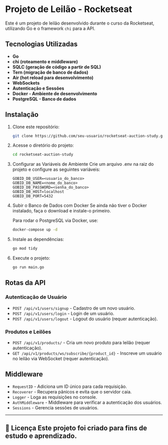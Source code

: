# Projeto de Leilão - Rocketseat

Este é um projeto de leilão desenvolvido durante o curso da Rocketseat, utilizando Go e o framework `chi` para a API.

## Tecnologias Utilizadas

- **Go**
- **chi (roteamento e middleware)**
- **SQLC (geração de código a partir de SQL)**
- **Tern (migração de banco de dados)**
- **Air (hot reload para desenvolvimento)**
- **WebSockets**
- **Autenticação e Sessões**
- **Docker - Ambiente de desenvolvimento**
- **PostgreSQL - Banco de dados**

## Instalação

1. Clone este repositório:
   ```sh
   git clone https://github.com/seu-usuario/rocketseat-auction-study.git
   ```
2. Acesse o diretório do projeto:
   ```sh
   cd rocketseat-auction-study
   ```
3. Configurar as Variáveis de Ambiente
Crie um arquivo .env na raiz do projeto e configure as seguintes variáveis:
    ```
    GOBID_DB_USER=<usuario_do_banco>
    GOBID_DB_NAME=<nome_do_banco>
    GOBID_DB_PASSWORD=<senha_do_banco>
    GOBID_DB_HOST=localhost
    GOBID_DB_PORT=5432
    ```
4. Subir o Banco de Dados com Docker
    Se ainda não tiver o Docker instalado, faça o download e instale-o primeiro.

    Para rodar o PostgreSQL via Docker, use:
    ```sh
   docker-compose up -d
    ```
5. Instale as dependências:
   ```sh
   go mod tidy
   ```
4. Execute o projeto:
   ```sh
   go run main.go
   ```

## Rotas da API

### Autenticação de Usuário

- `POST /api/v1/users/signup` - Cadastro de um novo usuário.
- `POST /api/v1/users/login` - Login de um usuário.
- `POST /api/v1/users/logout` - Logout do usuário (requer autenticação).

### Produtos e Leilões

- `POST /api/v1/products/` - Cria um novo produto para leilão (requer autenticação).
- `GET /api/v1/products/ws/subscribe/{product_id}` - Inscreve um usuário no leilão via WebSocket (requer autenticação).

## Middleware

- `RequestID` - Adiciona um ID único para cada requisição.
- `Recoverer` - Recupera pânicos e evita que o servidor caia.
- `Logger` - Loga as requisições no console.
- `AuthMiddleware` - Middleware para verificar a autenticação dos usuários.
- `Sessions` - Gerencia sessões de usuários.

---
📜 Licença
Este projeto foi criado para fins de estudo e aprendizado.
---